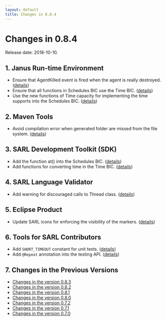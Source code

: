 ```yaml
---
layout: default
title: Changes in 0.8.4
---
```


# Changes in 0.8.4

Release date: 2018-10-10.

## 1. Janus Run-time Environment

* Ensure that AgentKilled event is fired when the agent is really destroyed. ([details](http://github.com/sarl/sarl/commit/a23c90df38b57fa8cf78b873be6c76534f6b83c9))
* Ensure that all functions in Schedules BIC use the Time BIC. ([details](http://github.com/sarl/sarl/commit/f665af11d2f951266ded31e50c4739ca415964c6))
* Use the new functions of Time capacity for implementing the time supports into the Schedules BIC. ([details](http://github.com/sarl/sarl/commit/b85cbe74e0277b5fa53058f4038077b7c8ad36c3))

## 2. Maven Tools

* Avoid compilation error when generated folder are missed from the file system. ([details](http://github.com/sarl/sarl/commit/459dbe33e5d05fcf0b2bd4521e0a627e6779bc2b))

## 3. SARL Development Toolkit (SDK)

* Add the function at() into the Schedules BIC. ([details](http://github.com/sarl/sarl/commit/efba2bd1a88602a9b33ebbc97c47436897586cfe))
* Add functions for converting time in the Time BIC. ([details](http://github.com/sarl/sarl/commit/633087648c4bc2593d78318793351290f1d844ef))

## 4. SARL Language Validator

* Add warning for discouraged calls to Thread class. ([details](http://github.com/sarl/sarl/commit/8db0dfd69204ea8e9bf67b92db5e3f0502c69b6b))

## 5. Eclipse Product

* Update SARL icons for enforcing the visibility of the markers. ([details](http://github.com/sarl/sarl/commit/a6a36f2a383b9f8315ec48a3a7e7e73c761e44fc))

## 6. Tools for SARL Contributors

* Add `SHORT_TIMEOUT` constant for unit tests. ([details](http://github.com/sarl/sarl/commit/d2d3cec441af9e4efff2f91ef59518d2411a9831))
* Add `@Repeat` annotation into the testing API. ([details](http://github.com/sarl/sarl/commit/99cc24eb786836591bb5e11e1dcc9ea7e8145d92))





## 7. Changes in the Previous Versions

* [Changes in the version 0.8.3](./changes_0.8.3.html)
* [Changes in the version 0.8.2](./changes_0.8.2.html)
* [Changes in the version 0.8.1](./changes_0.8.1.html)
* [Changes in the version 0.8.0](./changes_0.8.0.html)
* [Changes in the version 0.7.2](./changes_0.7.2.html)
* [Changes in the version 0.7.1](./changes_0.7.1.html)
* [Changes in the version 0.7.0](./changes_0.7.0.html)

